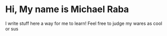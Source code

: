 # Hi, My name is Michael Raba

I write stuff here a way for me to learn! Feel free to judge my wares as cool or sus
